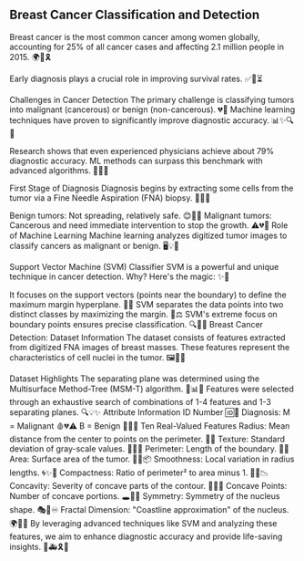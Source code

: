 ## Breast Cancer Classification and Detection
Breast cancer is the most common cancer among women globally, accounting for 25% of all cancer cases and affecting 2.1 million people in 2015. 🌍💪🎗️

Early diagnosis plays a crucial role in improving survival rates. ✅🎯⏳

Challenges in Cancer Detection
The primary challenge is classifying tumors into malignant (cancerous) or benign (non-cancerous). 💔🌸
Machine learning techniques have proven to significantly improve diagnostic accuracy. 📊✨🔍🤖

Research shows that even experienced physicians achieve about 79% diagnostic accuracy. ML methods can surpass this benchmark with advanced algorithms. 🚀🤖💡

First Stage of Diagnosis
Diagnosis begins by extracting some cells from the tumor via a Fine Needle Aspiration (FNA) biopsy. 💉🔬🔎

Benign tumors: Not spreading, relatively safe. 😊💚🌼
Malignant tumors: Cancerous and need immediate intervention to stop the growth. ⚠️💔🚨
Role of Machine Learning
Machine learning analyzes digitized tumor images to classify cancers as malignant or benign. 🖥️💡📸

Support Vector Machine (SVM) Classifier
SVM is a powerful and unique technique in cancer detection. Why? Here's the magic: ✨🔮

It focuses on the support vectors (points near the boundary) to define the maximum margin hyperplane. 📏💡
SVM separates the data points into two distinct classes by maximizing the margin. 🎯⚖️
SVM's extreme focus on boundary points ensures precise classification. 🔍💪🔗
Breast Cancer Detection: Dataset Information
The dataset consists of features extracted from digitized FNA images of breast masses. These features represent the characteristics of cell nuclei in the tumor. 🖼️🔬🧠

Dataset Highlights
The separating plane was determined using the Multisurface Method-Tree (MSM-T) algorithm. 🌟📊🔗
Features were selected through an exhaustive search of combinations of 1-4 features and 1-3 separating planes. 🔍💡✨
Attribute Information
ID Number 🆔🔢
Diagnosis:
M = Malignant 🩸💔⚠️
B = Benign 🌼💚🌟
Ten Real-Valued Features
Radius: Mean distance from the center to points on the perimeter. 📐🧭
Texture: Standard deviation of gray-scale values. 🎨🖤🤍
Perimeter: Length of the boundary. 🧭📏
Area: Surface area of the tumor. 📏📐📦
Smoothness: Local variation in radius lengths. 🌀✨🔘
Compactness: Ratio of perimeter² to area minus 1. 💠🔵📉
Concavity: Severity of concave parts of the contour. 🌊🔻💢
Concave Points: Number of concave portions. 🕳️👀🔘
Symmetry: Symmetry of the nucleus shape. 🎭💎♾️
Fractal Dimension: "Coastline approximation" of the nucleus. 🌍🌊📏
By leveraging advanced techniques like SVM and analyzing these features, we aim to enhance diagnostic accuracy and provide life-saving insights. 💖🚑🎗️🌟
